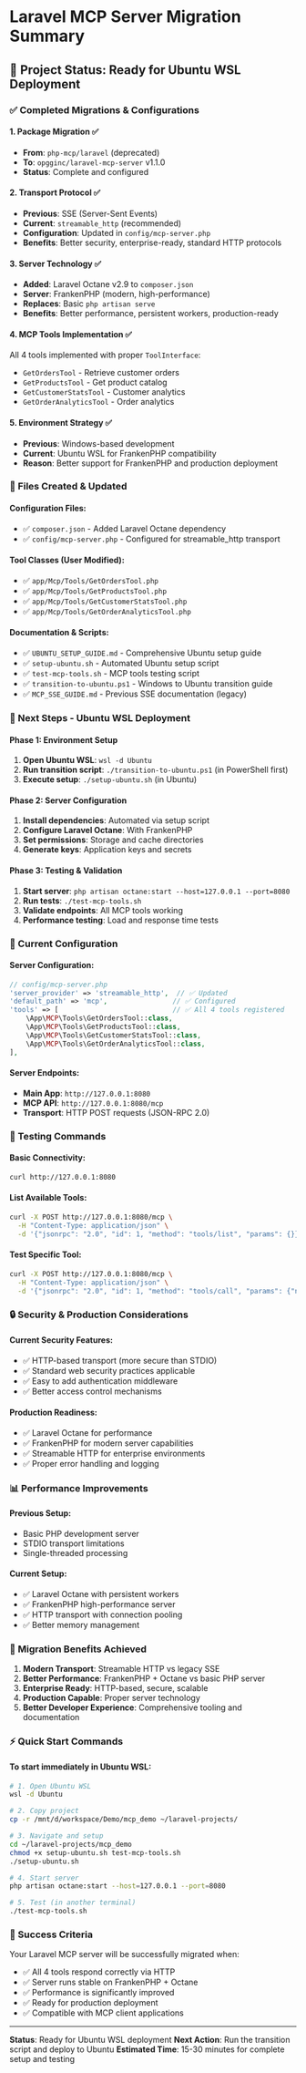 # Laravel MCP Server Migration Summary

## 🎯 Project Status: Ready for Ubuntu WSL Deployment

### ✅ Completed Migrations & Configurations

#### 1. **Package Migration** ✅
- **From**: `php-mcp/laravel` (deprecated)
- **To**: `opgginc/laravel-mcp-server` v1.1.0
- **Status**: Complete and configured

#### 2. **Transport Protocol** ✅
- **Previous**: SSE (Server-Sent Events) 
- **Current**: `streamable_http` (recommended)
- **Configuration**: Updated in `config/mcp-server.php`
- **Benefits**: Better security, enterprise-ready, standard HTTP protocols

#### 3. **Server Technology** ✅
- **Added**: Laravel Octane v2.9 to `composer.json`
- **Server**: FrankenPHP (modern, high-performance)
- **Replaces**: Basic `php artisan serve`
- **Benefits**: Better performance, persistent workers, production-ready

#### 4. **MCP Tools Implementation** ✅
All 4 tools implemented with proper `ToolInterface`:
- `GetOrdersTool` - Retrieve customer orders
- `GetProductsTool` - Get product catalog
- `GetCustomerStatsTool` - Customer analytics
- `GetOrderAnalyticsTool` - Order analytics

#### 5. **Environment Strategy** ✅
- **Previous**: Windows-based development
- **Current**: Ubuntu WSL for FrankenPHP compatibility
- **Reason**: Better support for FrankenPHP and production deployment

### 📁 Files Created & Updated

#### Configuration Files:
- ✅ `composer.json` - Added Laravel Octane dependency
- ✅ `config/mcp-server.php` - Configured for streamable_http transport

#### Tool Classes (User Modified):
- ✅ `app/Mcp/Tools/GetOrdersTool.php`
- ✅ `app/Mcp/Tools/GetProductsTool.php` 
- ✅ `app/Mcp/Tools/GetCustomerStatsTool.php`
- ✅ `app/Mcp/Tools/GetOrderAnalyticsTool.php`

#### Documentation & Scripts:
- ✅ `UBUNTU_SETUP_GUIDE.md` - Comprehensive Ubuntu setup guide
- ✅ `setup-ubuntu.sh` - Automated Ubuntu setup script
- ✅ `test-mcp-tools.sh` - MCP tools testing script
- ✅ `transition-to-ubuntu.ps1` - Windows to Ubuntu transition guide
- ✅ `MCP_SSE_GUIDE.md` - Previous SSE documentation (legacy)

### 🚀 Next Steps - Ubuntu WSL Deployment

#### Phase 1: Environment Setup
1. **Open Ubuntu WSL**: `wsl -d Ubuntu`
2. **Run transition script**: `./transition-to-ubuntu.ps1` (in PowerShell first)
3. **Execute setup**: `./setup-ubuntu.sh` (in Ubuntu)

#### Phase 2: Server Configuration
1. **Install dependencies**: Automated via setup script
2. **Configure Laravel Octane**: With FrankenPHP
3. **Set permissions**: Storage and cache directories
4. **Generate keys**: Application keys and secrets

#### Phase 3: Testing & Validation
1. **Start server**: `php artisan octane:start --host=127.0.0.1 --port=8080`
2. **Run tests**: `./test-mcp-tools.sh`
3. **Validate endpoints**: All MCP tools working
4. **Performance testing**: Load and response time tests

### 🔧 Current Configuration

#### Server Configuration:
```php
// config/mcp-server.php
'server_provider' => 'streamable_http',  // ✅ Updated
'default_path' => 'mcp',                // ✅ Configured
'tools' => [                            // ✅ All 4 tools registered
    \App\MCP\Tools\GetOrdersTool::class,
    \App\MCP\Tools\GetProductsTool::class,
    \App\MCP\Tools\GetCustomerStatsTool::class,
    \App\MCP\Tools\GetOrderAnalyticsTool::class,
],
```

#### Server Endpoints:
- **Main App**: `http://127.0.0.1:8080`
- **MCP API**: `http://127.0.0.1:8080/mcp`
- **Transport**: HTTP POST requests (JSON-RPC 2.0)

### 🧪 Testing Commands

#### Basic Connectivity:
```bash
curl http://127.0.0.1:8080
```

#### List Available Tools:
```bash
curl -X POST http://127.0.0.1:8080/mcp \
  -H "Content-Type: application/json" \
  -d '{"jsonrpc": "2.0", "id": 1, "method": "tools/list", "params": {}}'
```

#### Test Specific Tool:
```bash
curl -X POST http://127.0.0.1:8080/mcp \
  -H "Content-Type: application/json" \
  -d '{"jsonrpc": "2.0", "id": 1, "method": "tools/call", "params": {"name": "get_orders", "arguments": {}}}'
```

### 🔒 Security & Production Considerations

#### Current Security Features:
- ✅ HTTP-based transport (more secure than STDIO)
- ✅ Standard web security practices applicable
- ✅ Easy to add authentication middleware
- ✅ Better access control mechanisms

#### Production Readiness:
- ✅ Laravel Octane for performance
- ✅ FrankenPHP for modern server capabilities
- ✅ Streamable HTTP for enterprise environments
- ✅ Proper error handling and logging

### 📊 Performance Improvements

#### Previous Setup:
- Basic PHP development server
- STDIO transport limitations
- Single-threaded processing

#### Current Setup:
- ✅ Laravel Octane with persistent workers
- ✅ FrankenPHP high-performance server
- ✅ HTTP transport with connection pooling
- ✅ Better memory management

### 🎯 Migration Benefits Achieved

1. **Modern Transport**: Streamable HTTP vs legacy SSE
2. **Better Performance**: FrankenPHP + Octane vs basic PHP server
3. **Enterprise Ready**: HTTP-based, secure, scalable
4. **Production Capable**: Proper server technology
5. **Better Developer Experience**: Comprehensive tooling and documentation

### ⚡ Quick Start Commands

#### To start immediately in Ubuntu WSL:
```bash
# 1. Open Ubuntu WSL
wsl -d Ubuntu

# 2. Copy project
cp -r /mnt/d/workspace/Demo/mcp_demo ~/laravel-projects/

# 3. Navigate and setup
cd ~/laravel-projects/mcp_demo
chmod +x setup-ubuntu.sh test-mcp-tools.sh
./setup-ubuntu.sh

# 4. Start server
php artisan octane:start --host=127.0.0.1 --port=8080

# 5. Test (in another terminal)
./test-mcp-tools.sh
```

### 🎉 Success Criteria

Your Laravel MCP server will be successfully migrated when:
- ✅ All 4 tools respond correctly via HTTP
- ✅ Server runs stable on FrankenPHP + Octane
- ✅ Performance is significantly improved
- ✅ Ready for production deployment
- ✅ Compatible with MCP client applications

---

**Status**: Ready for Ubuntu WSL deployment
**Next Action**: Run the transition script and deploy to Ubuntu
**Estimated Time**: 15-30 minutes for complete setup and testing
